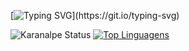 [![Typing SVG](https://readme-typing-svg.demolab.com?font=Fira+Code&pause=1000&color=F76C29&width=435&lines=Hi!+My+name+is+Rodolfo+Ritz;My+course+is+ADS;I'm+currently+learning+new+skills;Be+welcome%2C+and+Enjoy!)](https://git.io/typing-svg)

![Karanalpe Status](https://github-readme-stats.vercel.app/api?username=rodolfoRitz&show_icons=true)
[![Top Linguagens](https://github-readme-stats.vercel.app/api/top-langs/?username=rodolfoRitz&layout=compact)](https://github.com/anuraghazra/github-readme-stats)

